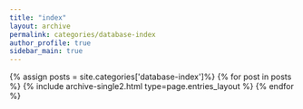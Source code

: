 ```yaml
---
title: "index"
layout: archive
permalink: categories/database-index
author_profile: true
sidebar_main: true
---
```


{% assign posts = site.categories['database-index']%}
{% for post in posts %} {% include archive-single2.html type=page.entries_layout %} {% endfor %}
